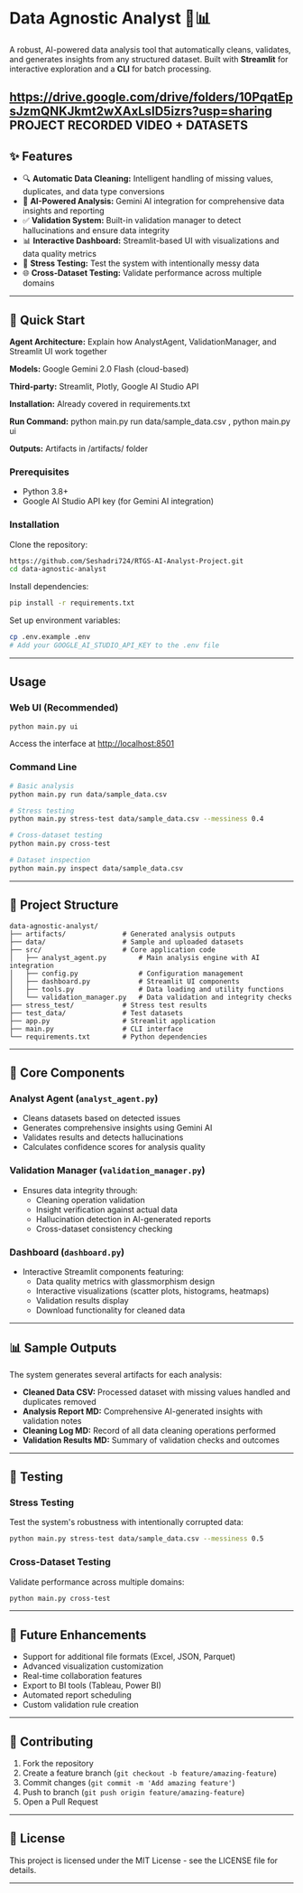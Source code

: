 # Data Agnostic Analyst 🤖📊

A robust, AI-powered data analysis tool that automatically cleans, validates, and generates insights from any structured dataset. Built with **Streamlit** for interactive exploration and a **CLI** for batch processing.

https://drive.google.com/drive/folders/10PqatEpsJzmQNKJkmt2wXAxLsID5izrs?usp=sharing PROJECT RECORDED VIDEO + DATASETS
---

## ✨ Features

- 🔍 **Automatic Data Cleaning:** Intelligent handling of missing values, duplicates, and data type conversions
- 🤖 **AI-Powered Analysis:** Gemini AI integration for comprehensive data insights and reporting
- ✅ **Validation System:** Built-in validation manager to detect hallucinations and ensure data integrity
- 📊 **Interactive Dashboard:** Streamlit-based UI with visualizations and data quality metrics
- 🧪 **Stress Testing:** Test the system with intentionally messy data
- 🌐 **Cross-Dataset Testing:** Validate performance across multiple domains

---

## 🚀 Quick Start

**Agent Architecture:** Explain how AnalystAgent, ValidationManager, and Streamlit UI work together

**Models:** Google Gemini 2.0 Flash (cloud-based)

**Third-party:** Streamlit, Plotly, Google AI Studio API

**Installation:** Already covered in requirements.txt

**Run Command:** python main.py run data/sample_data.csv , python main.py ui

**Outputs:** Artifacts in /artifacts/ folder


### Prerequisites

- Python 3.8+
- Google AI Studio API key (for Gemini AI integration)

### Installation

Clone the repository:

```bash
https://github.com/Seshadri724/RTGS-AI-Analyst-Project.git
cd data-agnostic-analyst
```

Install dependencies:

```bash
pip install -r requirements.txt
```

Set up environment variables:

```bash
cp .env.example .env
# Add your GOOGLE_AI_STUDIO_API_KEY to the .env file
```

---

## Usage

### Web UI (Recommended)

```bash
python main.py ui
```
Access the interface at [http://localhost:8501](http://localhost:8501)

### Command Line

```bash
# Basic analysis
python main.py run data/sample_data.csv

# Stress testing
python main.py stress-test data/sample_data.csv --messiness 0.4

# Cross-dataset testing
python main.py cross-test

# Dataset inspection
python main.py inspect data/sample_data.csv
```

---

## 📁 Project Structure

```
data-agnostic-analyst/
├── artifacts/              # Generated analysis outputs
├── data/                   # Sample and uploaded datasets
├── src/                    # Core application code
│   ├── analyst_agent.py        # Main analysis engine with AI integration
│   ├── config.py               # Configuration management
│   ├── dashboard.py            # Streamlit UI components
│   ├── tools.py                # Data loading and utility functions
│   └── validation_manager.py   # Data validation and integrity checks
├── stress_test/            # Stress test results
├── test_data/              # Test datasets
├── app.py                  # Streamlit application
├── main.py                 # CLI interface
└── requirements.txt        # Python dependencies
```

---

## 🔧 Core Components

### Analyst Agent (`analyst_agent.py`)
- Cleans datasets based on detected issues
- Generates comprehensive insights using Gemini AI
- Validates results and detects hallucinations
- Calculates confidence scores for analysis quality

### Validation Manager (`validation_manager.py`)
- Ensures data integrity through:
  - Cleaning operation validation
  - Insight verification against actual data
  - Hallucination detection in AI-generated reports
  - Cross-dataset consistency checking

### Dashboard (`dashboard.py`)
- Interactive Streamlit components featuring:
  - Data quality metrics with glassmorphism design
  - Interactive visualizations (scatter plots, histograms, heatmaps)
  - Validation results display
  - Download functionality for cleaned data

---

## 📊 Sample Outputs

The system generates several artifacts for each analysis:

- **Cleaned Data CSV:** Processed dataset with missing values handled and duplicates removed
- **Analysis Report MD:** Comprehensive AI-generated insights with validation notes
- **Cleaning Log MD:** Record of all data cleaning operations performed
- **Validation Results MD:** Summary of validation checks and outcomes

---

## 🧪 Testing

### Stress Testing

Test the system's robustness with intentionally corrupted data:

```bash
python main.py stress-test data/sample_data.csv --messiness 0.5
```

### Cross-Dataset Testing

Validate performance across multiple domains:

```bash
python main.py cross-test
```

---

## 🔮 Future Enhancements

- Support for additional file formats (Excel, JSON, Parquet)
- Advanced visualization customization
- Real-time collaboration features
- Export to BI tools (Tableau, Power BI)
- Automated report scheduling
- Custom validation rule creation

---

## 🤝 Contributing

1. Fork the repository
2. Create a feature branch (`git checkout -b feature/amazing-feature`)
3. Commit changes (`git commit -m 'Add amazing feature'`)
4. Push to branch (`git push origin feature/amazing-feature`)
5. Open a Pull Request

---

## 📄 License

This project is licensed under the MIT License - see the LICENSE file for details.

---

